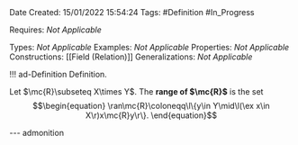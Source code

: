 <br />
<br />

Date Created: 15/01/2022 15:54:24
Tags: #Definition #In_Progress

Requires: _Not Applicable_

Types: _Not Applicable_
Examples: _Not Applicable_ 
Properties: _Not Applicable_
Constructions: [[Field (Relation)]]
Generalizations: _Not Applicable_

!!! ad-Definition Definition.

Let $\mc{R}\subseteq X\times Y$. The **range of $\mc{R}$** is the set
$$\begin{equation}
    \ran\mc{R}\coloneqq\l\{y\in Y\mid\l(\ex x\in X\r)x\mc{R}y\r\}.
\end{equation}$$

--- admonition

